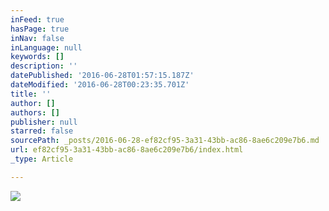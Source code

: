 ```yaml
---
inFeed: true
hasPage: true
inNav: false
inLanguage: null
keywords: []
description: ''
datePublished: '2016-06-28T01:57:15.187Z'
dateModified: '2016-06-28T00:23:35.701Z'
title: ''
author: []
authors: []
publisher: null
starred: false
sourcePath: _posts/2016-06-28-ef82cf95-3a31-43bb-ac86-8ae6c209e7b6.md
url: ef82cf95-3a31-43bb-ac86-8ae6c209e7b6/index.html
_type: Article

---
```

![](https://the-grid-user-content.s3-us-west-2.amazonaws.com/6af369cc-5b17-479e-86e2-34eba007aef3.jpg)